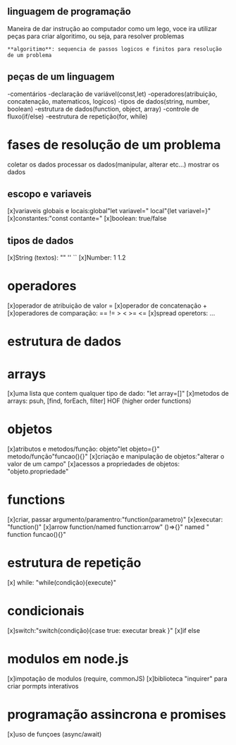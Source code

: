 ## linguagem de programação
Maneira de dar instrução ao computador
como um lego, voce ira utilizar peças para criar algoritimo, ou seja, para resolver problemas

    **algoritimo**: sequencia de passos logicos e finitos para resolução de um problema


## peças de um linguagem
-comentários 
-declaração de variável(const,let)
-operadores(atribuição, concatenação, matematicos, logicos)
-tipos de dados(string, number, boolean)
-estrutura de dados(function, object, array)
-controle de fluxo(if/else)
-eestrutura de repetição(for, while)

# fases de resolução de um problema

coletar os dados
processar os dados(manipular, alterar etc...)
mostrar os dados

## escopo e variaveis
[x]variaveis globais e locais:global"let variavel=" local"{let variavel=}"
[x]constantes:"const contante="
[x]boolean: true/false

## tipos de dados

[x]String (textos): "" '' ``
[x]Number: 1 1.2


# operadores

[x]operador de atribuição de valor =
[x]operador de concatenação +
[x]operadores de comparação: == != > < >= <= 
[x]spread operetors: ...

# estrutura de dados

# arrays

[x]uma lista que contem qualquer tipo de dado: "let array=[]"
[x]metodos de arrays: psuh, [find, forEach, filter] HOF (higher order functions)

# objetos

[x]atributos e metodos/função: objeto"let objeto={}" metodo/função"funcao(){}"
[x]criação e manipulação de objetos:"alterar o valor de um campo"
[x]acessos a propriedades de objetos: "objeto.propriedade"

# functions
[x]criar, passar argumento/paramentro:"function(parametro)"
[x]executar: "function()"
[x]arrow function/named function:arrow" ()=>{}" named " function funcao(){}"

# estrutura de repetição

[x] while: "while(condição){execute}"

# condicionais

[x]switch:"switch(condição){case true: executar break }"
[x]if else

# modulos em node.js

[x]impotação de modulos (require, commonJS)
[x]biblioteca "inquirer" para criar pormpts interativos

# programação assincrona e promises

[x]uso de funçoes (async/await)